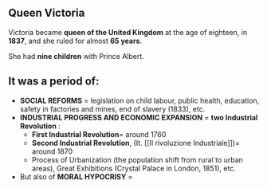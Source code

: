 ## Queen Victoria

Victoria became **queen of the United Kingdom** at the age of eighteen, in **1837**, and she ruled for almost **65 years**.

She had **nine children** with Prince Albert.

## It was a period of:

- **SOCIAL REFORMS** = legislation on child labour, public health, education, safety in factories and mines, end of slavery (1833), etc.
- **INDUSTRIAL PROGRESS AND ECONOMIC EXPANSION** = **two Industrial Revolution** :
	- **First Industrial Revolution**= around 1760
	- **Second Industrial Revolution**, (It. [[II rivoluzione Industriale]])= around 1870
	- Process of Urbanization (the population shift from rural to urban areas), Great Exhibitions (Crystal Palace in London, 1851), etc.
- But also of **MORAL HYPOCRISY** =